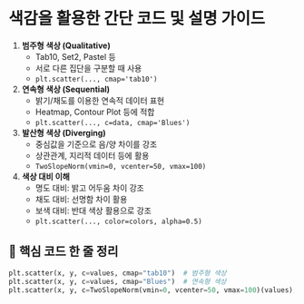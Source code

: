
# 색감을 활용한 간단 코드 및 설명 가이드

1.  **범주형 색상 (Qualitative)**
    -   Tab10, Set2, Pastel 등
    -   서로 다른 집단을 구분할 때 사용
    -   `plt.scatter(..., cmap='tab10')`
2.  **연속형 색상 (Sequential)**
    -   밝기/채도를 이용한 연속적 데이터 표현
    -   Heatmap, Contour Plot 등에 적합
    -   `plt.scatter(..., c=data, cmap='Blues')`
3.  **발산형 색상 (Diverging)**
    -   중심값을 기준으로 음/양 차이를 강조
    -   상관관계, 지리적 데이터 등에 활용
    -   `TwoSlopeNorm(vmin=0, vcenter=50, vmax=100)`
4.  **색상 대비 이해**
    -   명도 대비: 밝고 어두움 차이 강조
    -   채도 대비: 선명함 차이 활용
    -   보색 대비: 반대 색상 활용으로 강조
    -   `plt.scatter(..., color=colors, alpha=0.5)`

## 📌 핵심 코드 한 줄 정리

``` python
plt.scatter(x, y, c=values, cmap="tab10")  # 범주형 색상
plt.scatter(x, y, c=values, cmap="Blues")  # 연속형 색상
plt.scatter(x, y, c=TwoSlopeNorm(vmin=0, vcenter=50, vmax=100)(values), cmap="RdBu")  # 발산형 색상
```

